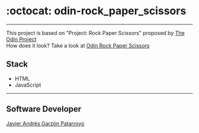 # :octocat: odin-rock_paper_scissors
---
This project is based on "Project: Rock Paper Scissors" proposed by [The Odin Project](https://www.theodinproject.com/)  
How does it look? Take a look at [Odin Rock Paper Scissors]()
## Stack
- HTML
- JavaScript
---
## Software Developer
[Javier Andrés Garzón Patarroyo](https://javierandresgp.com)
